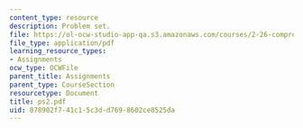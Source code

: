 ```yaml
---
content_type: resource
description: Problem set.
file: https://ol-ocw-studio-app-qa.s3.amazonaws.com/courses/2-26-compressible-fluid-dynamics-spring-2004/878902f741c15c3dd7698602ce8525da_ps2.pdf
file_type: application/pdf
learning_resource_types:
- Assignments
ocw_type: OCWFile
parent_title: Assignments
parent_type: CourseSection
resourcetype: Document
title: ps2.pdf
uid: 878902f7-41c1-5c3d-d769-8602ce8525da
---
```


